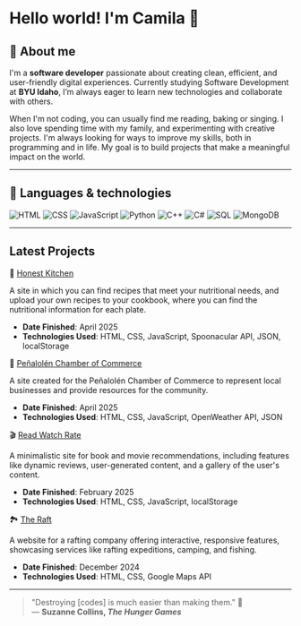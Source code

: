 # Hello world! I'm Camila 🌿

## 🍃 About me

I'm a **software developer** passionate about creating clean, efficient, and user-friendly digital experiences. Currently studying Software Development at **BYU Idaho**, I’m always eager to learn new technologies and collaborate with others.

When I'm not coding, you can usually find me reading, baking or singing. I also love spending time with my family, and experimenting with creative projects. I'm always looking for ways to improve my skills, both in programming and in life. My goal is to build projects that make a meaningful impact on the world.

---

## 🌱 Languages & technologies
![HTML](https://img.shields.io/badge/HTML-96b753?style=flat&logo=html5&logoColor=white)
![CSS](https://img.shields.io/badge/CSS-c6e686?style=flat&logo=css3&logoColor=white)
![JavaScript](https://img.shields.io/badge/JavaScript-446418?style=flat&logo=javascript&logoColor=white)
![Python](https://img.shields.io/badge/Python-7d9b5d?style=flat&logo=python&logoColor=white)
![C++](https://img.shields.io/badge/C%2B%2B-bfc7a7?style=flat&logo=cplusplus&logoColor=white)
![C#](https://img.shields.io/badge/C%23-4f6137?style=flat&logo=csharp&logoColor=white)
![SQL](https://img.shields.io/badge/SQL-96b753?style=flat&logo=mysql&logoColor=white)
![MongoDB](https://img.shields.io/badge/MongoDB-c6e686?style=flat&logo=mongo&logoColor=white)

---

## Latest Projects

🥙 [Honest Kitchen](https://camilamoyac.github.io/wdd231/project/)

A site in which you can find recipes that meet your nutritional needs, and upload your own recipes to your cookbook, where you can find the nutritional information for each plate.
- **Date Finished**: April 2025
- **Technologies Used**: HTML, CSS, JavaScript, Spoonacular API, JSON, localStorage

🌳 [Peñalolén Chamber of Commerce](https://camilamoyac.github.io/wdd231/chamber/)

A site created for the Peñalolén Chamber of Commerce to represent local businesses and provide resources for the community. 
- **Date Finished**: April 2025
- **Technologies Used**: HTML, CSS, JavaScript, OpenWeather API, JSON

🎬 [Read Watch Rate](https://camilamoyac.github.io/wdd131/project/home)

A minimalistic site for book and movie recommendations, including features like dynamic reviews, user-generated content, and a gallery of the user's content.
- **Date Finished**: February 2025
- **Technologies Used**: HTML, CSS, JavaScript, localStorage

🏞️ [The Raft](https://camilamoyac.github.io/wdd130/wwr/)

A website for a rafting company offering interactive, responsive features, showcasing services like rafting expeditions, camping, and fishing. 
- **Date Finished**: December 2024
- **Technologies Used**: HTML, CSS, Google Maps API

---

> "Destroying [codes] is much easier than making them." 🌼  
> — **Suzanne Collins, *The Hunger Games***
